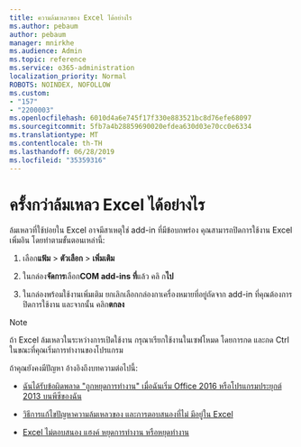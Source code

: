 ```yaml
---
title: ความล้มเหลวของ Excel ได้อย่างไร
ms.author: pebaum
author: pebaum
manager: mnirkhe
ms.audience: Admin
ms.topic: reference
ms.service: o365-administration
localization_priority: Normal
ROBOTS: NOINDEX, NOFOLLOW
ms.custom:
- "157"
- "2200003"
ms.openlocfilehash: 6010d4a6e745f17f330e883521bc8d76efe68097
ms.sourcegitcommit: 5fb7a4b28859690020efdea630d03e70cc0e6334
ms.translationtype: MT
ms.contentlocale: th-TH
ms.lasthandoff: 06/28/2019
ms.locfileid: "35359316"
---
```

# <a name="frequent-excel-crashes"></a>ครั้งกว่าล้มเหลว Excel ได้อย่างไร

ล้มเหลวที่ใช้บ่อยใน Excel อาจมีสาเหตุใช่ add-in ที่มีข้อบกพร่อง คุณสามารถปิดการใช้งาน Excel เพิ่มอิน โดยทำตามขั้นตอนเหล่านี้:
  
1. เลือก**แฟ้ม** \> **ตัวเลือก** \> **เพิ่มเติม**

2. ในกล่อง**จัดการ**เลือก**COM add-ins ที่**แล้ว คลิ ก**ไป**

3. ในกล่องพร้อมใช้งานเพิ่มเติม ยกเลิกเลือกกล่องกาเครื่องหมายที่อยู่ถัดจาก add-in ที่คุณต้องการปิดการใช้งาน และจากนั้น คลิก**ตกลง**

> [!NOTE]
> ถ้า Excel ล้มเหลวในระหว่างการเปิดใช้งาน กรุณาเรียกใช้งานในเซฟโหมด โดยการกด และกด Ctrl ในขณะที่คุณเริ่มการทำงานของโปรแกรม
  
ถ้าคุณยังคงมีปัญหา อ้างอิงถึงบทความต่อไปนี้:
  
- [ฉันได้รับข้อผิดพลาด "ถูกหยุดการทำงาน" เมื่อฉันเริ่ม Office 2016 หรือโปรแกรมประยุกต์ 2013 บนพีซีของฉัน](https://support.office.com/article/52bd7985-4e99-4a35-84c8-2d9b8301a2fa.aspx)

- [วิธีการแก้ไขปัญหาความล้มเหลวของ และการตอบสนองที่ไม่ มีอยู่ใน Excel](https://support.microsoft.com/help/2758592/how-to-troubleshoot-crashing-and-not-responding-issues-with-excel)

- [Excel ไม่ตอบสนอง แฮงค์ หยุดการทำงาน หรือหยุดทำงาน](https://support.office.com/article/37e7d3c9-9e84-40bf-a805-4ca6853a1ff4.aspx)
